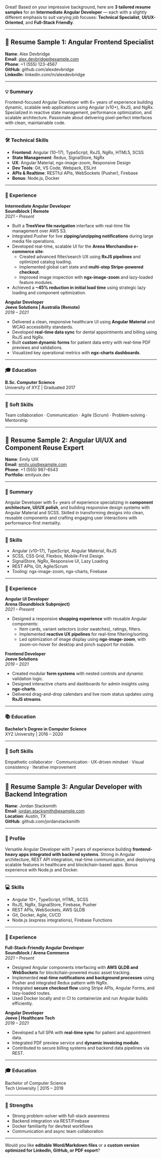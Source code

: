 Great! Based on your impressive background, here are **3 tailored resume samples** for an **Intermediate Angular Developer** — each with a slightly different emphasis to suit varying job focuses: **Technical Specialist**, **UI/UX-Oriented**, and **Full-Stack Friendly**.

---

## 📄 **Resume Sample 1: Angular Frontend Specialist**

**Name**: Alex Devbridge  
**Email**: alex.devbridge@example.com  
**Phone**: +1 (555) 123-4567  
**GitHub**: github.com/alexdevbridge  
**LinkedIn**: linkedin.com/in/alexdevbridge

---

### 💡 Summary

Frontend-focused Angular Developer with 6+ years of experience building dynamic, scalable web applications using Angular (v10+), RxJS, and NgRx. Specialized in reactive state management, performance optimization, and scalable architecture. Passionate about delivering pixel-perfect interfaces with clean, maintainable code.

---

### 🛠️ Technical Skills

- **Frontend**: Angular (10–17), TypeScript, RxJS, NgRx, HTML5, SCSS
- **State Management**: Redux, SignalStore, NgRx
- **UX**: Angular Material, ngx-image-zoom, Responsive Design
- **Dev Tools**: Git, VS Code, Webpack, ESLint
- **APIs & Realtime**: RESTful APIs, WebSockets (Pusher), Firebase
- **Bonus**: Node.js, Docker

---

### 🏢 Experience

**Intermediate Angular Developer**  
**Soundblock | Remote**  
_2021 – Present_

- Built a **TreeView file navigation** interface with real-time file management over AWS S3.
- Integrated Pusher for live **zipping/unzipping notifications** during large media file operations.
- Developed real-time, scalable UI for the **Arena Merchandise e-commerce site**:
  - Created advanced filter/search UX using **RxJS pipelines** and optimized catalog loading.
  - Implemented global cart state and **multi-step Stripe-powered checkout**.
  - Improved image inspection with **ngx-image-zoom** and lazy-loaded feature modules.
- Achieved a **~45% reduction in initial load time** using strategic lazy loading and component optimization.

**Angular Developer**  
**Jeeve Solutions | Australia (Remote)**  
_2019 – 2021_

- Delivered a clean, responsive healthcare UI using **Angular Material** and WCAG accessibility standards.
- Developed **real-time data sync** for dental appointments and billing using RxJS and NgRx.
- Built **custom dynamic forms** for patient data entry with real-time PDF previews and validations.
- Visualized key operational metrics with **ngx-charts dashboards**.

---

### 🎓 Education

**B.Sc. Computer Science**  
University of XYZ | Graduated 2017

---

### 🤝 Soft Skills

Team collaboration · Communication · Agile (Scrum) · Problem-solving · Mentorship

---

## 📄 **Resume Sample 2: Angular UI/UX and Component Reuse Expert**

**Name**: Emily UIX  
**Email**: emily.uix@example.com  
**Phone**: +1 (555) 987-6543  
**Portfolio**: emilyuix.dev

---

### 🎯 Summary

Angular Developer with 5+ years of experience specializing in **component architecture, UI/UX polish**, and building responsive design systems with Angular Material and SCSS. Skilled in transforming designs into clean, reusable components and crafting engaging user interactions with performance-first mentality.

---

### 🔧 Skills

- Angular (v10–17), TypeScript, Angular Material, RxJS
- SCSS, CSS Grid, Flexbox, Mobile-First Design
- SignalStore, NgRx, Responsive UI, Lazy Loading
- REST APIs, Git, Agile/Scrum
- Tooling: ngx-image-zoom, ngx-charts, Firebase

---

### 💼 Experience

**Angular UI Developer**  
**Arena (Soundblock Subproject)**  
_2021 – Present_

- Designed a responsive **shopping experience** with reusable Angular components:
  - Item cards, variant selectors (color swatches), ratings, filters.
  - Implemented **reactive UX pipelines** for real-time filtering/sorting.
  - Led optimization of image display using **ngx-image-zoom**, with zoom-on-hover for desktop and pinch support for mobile.

**Frontend Developer**  
**Jeeve Solutions**  
_2019 – 2021_

- Created modular **form systems** with nested controls and dynamic validation logic.
- Designed interactive charts and dashboards for admin insights using **ngx-charts**.
- Delivered drag-and-drop calendars and live room status updates using **RxJS streams**.

---

### 📚 Education

**Bachelor’s Degree in Computer Science**  
XYZ University | 2016 – 2020

---

### 🧠 Soft Skills

Empathetic collaborator · Communication · UX-driven mindset · Visual consistency · Iterative improvement

---

## 📄 **Resume Sample 3: Angular Developer with Backend Integration**

**Name**: Jordan Stacksmith  
**Email**: jordan.stacksmith@example.com  
**Location**: Austin, TX  
**GitHub**: github.com/jordanstacksmith

---

### 🧩 Profile

Versatile Angular Developer with 7 years of experience building **frontend-heavy apps integrated with backend systems**. Strong in Angular architecture, REST API integration, real-time communication, and deploying scalable features in healthcare and blockchain-based apps. Bonus experience with Node.js and Docker.

---

### 💻 Skills

- Angular 10+, TypeScript, HTML, SCSS
- RxJS, NgRx, SignalStore, Firebase, Pusher
- REST APIs, WebSockets, AWS QLDB
- Git, Docker, Agile, CI/CD
- Node.js (express integrations), Firebase Functions

---

### 💼 Experience

**Full-Stack-Friendly Angular Developer**  
**Soundblock / Arena Commerce**  
_2021 – Present_

- Designed Angular components interfacing with **AWS QLDB and WebSockets** for blockchain-powered music asset tracking.
- Implemented **real-time notifications and background processes** using Pusher and integrated Redux pattern with NgRx.
- Integrated **secure checkout flow** using Stripe APIs, Angular Forms, and lazy-loaded routes.
- Used Docker locally and in CI to containerize and run Angular builds efficiently.

**Angular Developer**  
**Jeeve | Healthcare Tech**  
_2019 – 2021_

- Developed a full SPA with **real-time sync** for patient and appointment data.
- Integrated PDF preview service and **dynamic invoicing module**.
- Contributed to secure billing systems and backend data pipelines via REST.

---

### 🎓 Education

Bachelor of Computer Science  
Tech University | 2015 – 2019

---

### 🎯 Strengths

- Strong problem-solver with full-stack awareness
- Backend integration via REST/Firebase
- Docker familiarity for dev/test workflows
- Communication and async team collaboration

---

Would you like **editable Word/Markdown files** or a **custom version optimized for LinkedIn, GitHub, or PDF export**?
